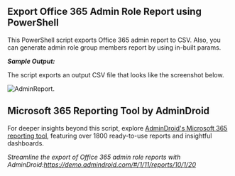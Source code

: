 ## Export Office 365 Admin Role Report using PowerShell
This PowerShell script exports Office 365 admin report to CSV. Also, you can generate admin role group members report by using in-built params.

***Sample Output:*** 

The script exports an output CSV file that looks like the screenshot below. 

![AdminReport](https://o365reports.com/wp-content/uploads/2021/03/Microsoft-365-admin-report.png?v=1711111454).

## Microsoft 365 Reporting Tool by AdminDroid 
For deeper insights beyond this script, explore [AdminDroid's Microsoft 365 reporting tool](https://admindroid.com/?src=GitHub), featuring over 1800 ready-to-use reports and insightful dashboards.

*Streamline the export of Office 365 admin role reports with AdminDroid:<https://demo.admindroid.com/#/1/11/reports/10/1/20>*
